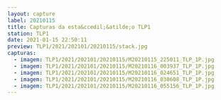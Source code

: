 ```yaml
---
layout: capture
label: 20210115
title: Capturas da esta&ccedil;&atilde;o TLP1
station: TLP1
date: 2021-01-15 22:50:11
preview: TLP1/2021/202101/20210115/stack.jpg
capturas:
  - imagem: TLP1/2021/202101/20210115/M20210115_225011_TLP_1P.jpg
  - imagem: TLP1/2021/202101/20210115/M20210116_003937_TLP_1P.jpg
  - imagem: TLP1/2021/202101/20210115/M20210116_024651_TLP_1P.jpg
  - imagem: TLP1/2021/202101/20210115/M20210116_030608_TLP_1P.jpg
  - imagem: TLP1/2021/202101/20210115/M20210116_055156_TLP_1P.jpg
---
```

